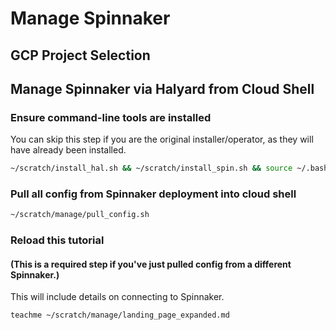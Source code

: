 # Manage Spinnaker

## GCP Project Selection

<walkthrough-project-billing-setup>
</walkthrough-project-billing-setup>

## Manage Spinnaker via Halyard from Cloud Shell

### Ensure command-line tools are installed

You can skip this step if you are the original installer/operator, as they will have already been installed.

```bash
~/scratch/install_hal.sh && ~/scratch/install_spin.sh && source ~/.bashrc
```

### Pull all config from Spinnaker deployment into cloud shell

```bash
~/scratch/manage/pull_config.sh
```

### Reload this tutorial

#### (This is a required step if you've just pulled config from a different Spinnaker.)

This will include details on connecting to Spinnaker.

```bash
teachme ~/scratch/manage/landing_page_expanded.md
```
